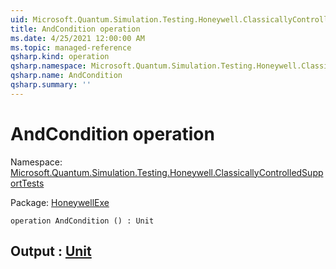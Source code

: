 ```yaml
---
uid: Microsoft.Quantum.Simulation.Testing.Honeywell.ClassicallyControlledSupportTests.AndCondition
title: AndCondition operation
ms.date: 4/25/2021 12:00:00 AM
ms.topic: managed-reference
qsharp.kind: operation
qsharp.namespace: Microsoft.Quantum.Simulation.Testing.Honeywell.ClassicallyControlledSupportTests
qsharp.name: AndCondition
qsharp.summary: ''
---
```


# AndCondition operation

Namespace: [Microsoft.Quantum.Simulation.Testing.Honeywell.ClassicallyControlledSupportTests](xref:Microsoft.Quantum.Simulation.Testing.Honeywell.ClassicallyControlledSupportTests)

Package: [HoneywellExe](https://nuget.org/packages/HoneywellExe)




```qsharp
operation AndCondition () : Unit
```


## Output : [Unit](xref:microsoft.quantum.qsharp.valueliterals#unit-literal)

